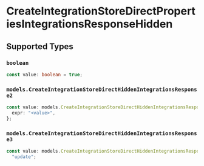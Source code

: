 # CreateIntegrationStoreDirectPropertiesIntegrationsResponseHidden


## Supported Types

### `boolean`

```typescript
const value: boolean = true;
```

### `models.CreateIntegrationStoreDirectHiddenIntegrationsResponse2`

```typescript
const value: models.CreateIntegrationStoreDirectHiddenIntegrationsResponse2 = {
  expr: "<value>",
};
```

### `models.CreateIntegrationStoreDirectHiddenIntegrationsResponse3`

```typescript
const value: models.CreateIntegrationStoreDirectHiddenIntegrationsResponse3 =
  "update";
```

